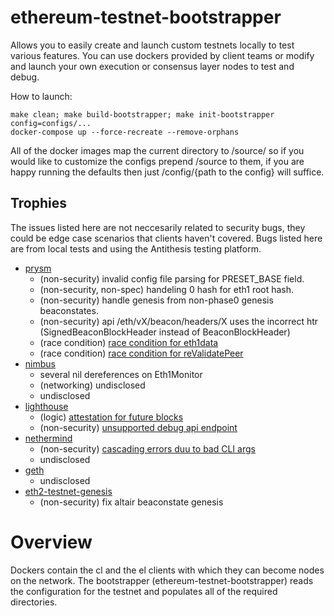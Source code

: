 # ethereum-testnet-bootstrapper
Allows you to easily create and launch custom testnets locally to test various features. You can use dockers provided by client teams or modify and launch your own execution or consensus layer nodes to test and debug.


How to launch:
```
make clean; make build-bootstrapper; make init-bootstrapper config=configs/...
docker-compose up --force-recreate --remove-orphans
```
All of the docker images map the current directory to /source/ so if you would like to customize the configs prepend /source to them,
if you are happy running the defaults then just /config/{path to the config} will suffice. 

## Trophies
The issues listed here are not neccesarily related to security bugs, they could be edge case scenarios that clients haven't covered. Bugs listed here are from local tests and using the Antithesis testing platform.

- [prysm](https://github.com/prysmaticlabs/prysm)
    - (non-security) invalid config file parsing for PRESET\_BASE field.
    - (non-security, non-spec) handeling 0 hash for eth1 root hash.
    - (non-security) handle genesis from non-phase0 genesis beaconstates.
    - (non-security) api /eth/vX/beacon/headers/X uses the incorrect htr (SignedBeaconBlockHeader instead of BeaconBlockHeader)
    - (race condition) [race condition for eth1data](https://github.com/prysmaticlabs/prysm/issues/10531)
    - (race condition) [race condition for reValidatePeer](https://github.com/prysmaticlabs/prysm/issues/10530)
- [nimbus](https://github.com/status-im/nimbus-eth2)
    - several nil dereferences on Eth1Monitor
    - (networking) undisclosed
    - undisclosed
- [lighthouse](https://github.com/sigp/lighthouse)
    - (logic) [attestation for future blocks](https://github.com/sigp/lighthouse/pull/3183)
    - (non-security) [unsupported debug api endpoint](https://github.com/sigp/lighthouse/issues/3187)
- [nethermind](https://github.com/NethermindEth/nethermind)
    - (non-security) [cascading errors duu to bad CLI args](https://github.com/NethermindEth/nethermind/issues/3942)
    - undisclosed
- [geth](https://github.com/ethereum/go-ethereum)
    - undisclosed
- [eth2-testnet-genesis](https://github.com/protolambda/eth2-testnet-genesis)
    - (non-security) fix altair beaconstate genesis

# Overview
Dockers contain the cl and the el clients with which they can become nodes on the network. The bootstrapper (ethereum-testnet-bootstrapper) reads the configuration for the testnet and populates all of the required directories.  


